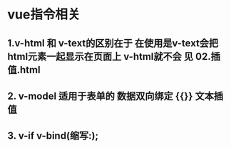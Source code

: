 # vue指令相关

## 1.v-html 和 v-text的区别在于 在使用是v-text会把html元素一起显示在页面上  v-html就不会 见 02.插值.html

## 2. v-model 适用于表单的 数据双向绑定  {{}} 文本插值

## 3. v-if   v-bind(缩写:);



